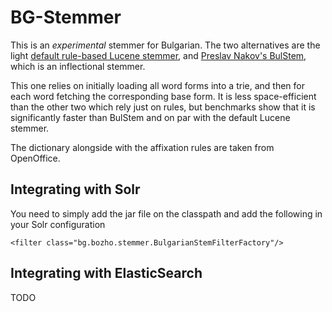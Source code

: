 # BG-Stemmer

This is an _experimental_ stemmer for Bulgarian. The two alternatives are the light <a href="http://members.unine.ch/jacques.savoy/Papers/BUIR.pdf">default rule-based Lucene stemmer</a>, and <a href="http://lml.bas.bg/~nakov/bulstem/">Preslav Nakov's BulStem</a>, which is an inflectional stemmer.

This one relies on initially loading all word forms into a trie, and then for each word fetching the corresponding base form. It is less space-efficient than the other two which rely just on rules, but benchmarks show that it is significantly faster than BulStem and on par with the default Lucene stemmer.

The dictionary alongside with the affixation rules are taken from OpenOffice.    

## Integrating with Solr

You need to simply add the jar file on the classpath and add the following in your Solr configuration

```
<filter class="bg.bozho.stemmer.BulgarianStemFilterFactory"/>
```

## Integrating with ElasticSearch

TODO